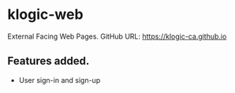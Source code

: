 # klogic-web
External Facing Web Pages.
GitHub URL: https://klogic-ca.github.io

## Features added.
- User sign-in and sign-up
